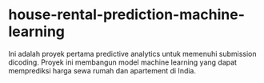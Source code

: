 # house-rental-prediction-machine-learning
Ini adalah proyek pertama predictive analytics untuk memenuhi submission dicoding. Proyek ini membangun model machine learning yang dapat memprediksi harga sewa rumah dan apartement di India.
